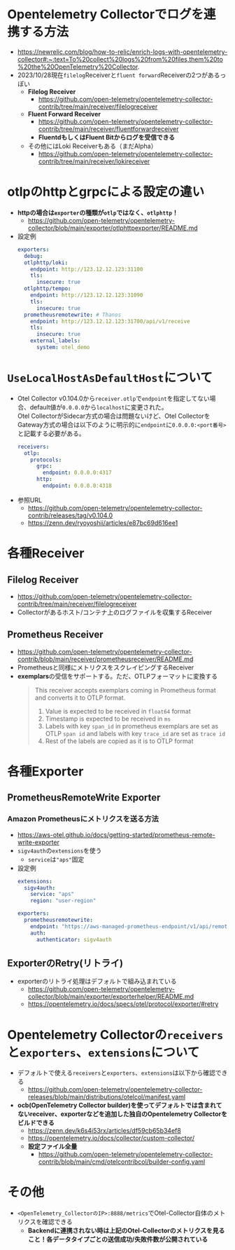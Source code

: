 # Opentelemetry Collectorでログを連携する方法
- https://newrelic.com/blog/how-to-relic/enrich-logs-with-opentelemetry-collector#:~:text=To%20collect%20logs%20from%20files,them%20to%20the%20OpenTelemetry%20Collector.
- 2023/10/28現在`filelog`Receiverと`fluent forward`Receiverの2つがあるっぽい
  - **Filelog Receiver**
    - https://github.com/open-telemetry/opentelemetry-collector-contrib/tree/main/receiver/filelogreceiver
  - **Fluent Forward Receiver**
    - https://github.com/open-telemetry/opentelemetry-collector-contrib/tree/main/receiver/fluentforwardreceiver
    - **FluentdもしくはFluent Bitからログを受信できる**
  - その他にはLoki Receiverもある（まだAlpha）
    - https://github.com/open-telemetry/opentelemetry-collector-contrib/tree/main/receiver/lokireceiver

# otlpのhttpとgrpcによる設定の違い
- **httpの場合は`exporter`の種類が`otlp`ではなく、`otlphttp`！**
  - https://github.com/open-telemetry/opentelemetry-collector/blob/main/exporter/otlphttpexporter/README.md
- 設定例  
  ```yaml
  exporters:
    debug:
    otlphttp/loki:
      endpoint: http://123.12.12.123:31100
      tls:
        insecure: true
    otlphttp/tempo:
      endpoint: http://123.12.12.123:31090
      tls:
        insecure: true
    prometheusremotewrite: # Thanos
      endpoint: http://123.12.12.123:31700/api/v1/receive
      tls:
        insecure: true
      external_labels:
        system: otel_demo
  ```

# `UseLocalHostAsDefaultHost`について
- Otel Collector v0.104.0から`receiver.otlp`で`endpoint`を指定してない場合、default値が`0.0.0.0`から`localhost`に変更された。  
  Otel CollectorがSidecar方式の場合は問題ないけど、Otel CollectorをGateway方式の場合は以下のように明示的に`endpoint`に`0.0.0.0:<port番号>`と記載する必要がある。
  ```yaml
  receivers:
    otlp:
      protocols:
        grpc:
          endpoint: 0.0.0.0:4317
        http:
          endpoint: 0.0.0.0:4318
  ```
- 参照URL
  - https://github.com/open-telemetry/opentelemetry-collector-contrib/releases/tag/v0.104.0
  - https://zenn.dev/ryoyoshii/articles/e87bc69d616ee1

# 各種Receiver
## Filelog Receiver
- https://github.com/open-telemetry/opentelemetry-collector-contrib/tree/main/receiver/filelogreceiver
- Collectorがあるホスト/コンテナ上のログファイルを収集するReceiver

## Prometheus Receiver
- https://github.com/open-telemetry/opentelemetry-collector-contrib/blob/main/receiver/prometheusreceiver/README.md
- Prometheusと同様にメトリクスをスクレイピングするReceiver
- **exemplars**の受信をサポートする。ただ、OTLPフォーマットに変換する  
  > This receiver accepts exemplars coming in Prometheus format and converts it to OTLP format.
  > 1. Value is expected to be received in `float64` format
  > 2. Timestamp is expected to be received in `ms`
  > 3. Labels with key `span_id` in prometheus exemplars are set as OTLP `span id` and labels with key `trace_id` are set as `trace id`
  > 4. Rest of the labels are copied as it is to OTLP format

# 各種Exporter
## PrometheusRemoteWrite Exporter
### Amazon Prometheusにメトリクスを送る方法
- https://aws-otel.github.io/docs/getting-started/prometheus-remote-write-exporter
- `sigv4auth`の`extensions`を使う
  - `service`は`"aps"`固定
- 設定例  
  ```yaml
  extensions:
    sigv4auth:
      service: "aps"
      region: "user-region"

  exporters:
    prometheusremotewrite:
      endpoint: "https://aws-managed-prometheus-endpoint/v1/api/remote_write"
      auth:
        authenticator: sigv4auth
  ```

## ExporterのRetry(リトライ)
- exporterのリトライ処理はデフォルトで組み込まれている
  - https://github.com/open-telemetry/opentelemetry-collector/blob/main/exporter/exporterhelper/README.md
  - https://opentelemetry.io/docs/specs/otel/protocol/exporter/#retry

# Opentelemetry Collectorの`receivers`と`exporters`、`extensions`について
- デフォルトで使える`receivers`と`exporters`、`extensions`は以下から確認できる
  - https://github.com/open-telemetry/opentelemetry-collector-releases/blob/main/distributions/otelcol/manifest.yaml
- **ocb(OpenTelemetry Collector builder)を使ってデフォルトでは含まれてないreceiver、exporterなどを追加した独自のOpentelemetry Collectorをビルドできる**
  - https://zenn.dev/k6s4i53rx/articles/df59cb65b34ef8
  - https://opentelemetry.io/docs/collector/custom-collector/
  - **設定ファイル全量**
    - https://github.com/open-telemetry/opentelemetry-collector-contrib/blob/main/cmd/otelcontribcol/builder-config.yaml

# その他
- `<OpenTelemetry_CollectorのIP>:8888/metrics`でOtel-Collector自体のメトリクスを確認できる
  - **Backendに連携されない時は上記のOtel-Collectorのメトリクスを見ること！各データタイプごとの送信成功/失敗件数が公開されている**